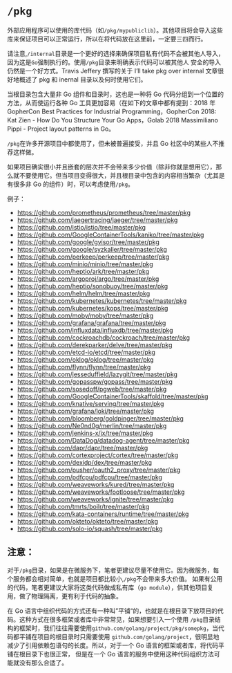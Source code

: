 # `/pkg`

外部应用程序可以使用的库代码（如`/pkg/mypubliclib`）。其他项目将会导入这些库来保证项目可以正常运行，所以在将代码放在这里前，一定要三四而行。

请注意,`/internal`目录是一个更好的选择来确保项目私有代码不会被其他人导入，因为这是`Go`强制执行的。使用`/pkg`目录来明确表示代码可以被其他人
安全的导入仍然是一个好方式。Travis Jeffery 撰写的关于 I’ll take pkg over internal 文章很好地概述了 pkg 和 inernal 目录以及何时使用它们。

当根目录包含大量非 Go 组件和目录时，这也是一种将 Go 代码分组到一个位置的方法，从而使运行各种 Go 工具更加容易（在如下的文章中都有提到：2018 年
GopherCon Best Practices for Industrial Programming，GopherCon 2018: Kat Zien - How Do You Structure Your Go Apps，Golab 2018 Massimiliano Pippi - Project layout patterns in Go。

`/pkg`在许多开源项目中都使用了，但未被普遍接受，并且 Go 社区中的某些人不推荐这样做。

如果项目确实很小并且嵌套的层次并不会带来多少价值（除非你就是想用它），那么就不要使用它。但当项目变得很大，并且根目录中包含的内容相当繁杂（尤其是
有很多非 Go 的组件）时，可以考虑使用`/pkg`。

例子：
- https://github.com/prometheus/prometheus/tree/master/pkg
- https://github.com/jaegertracing/jaeger/tree/master/pkg
- https://github.com/istio/istio/tree/master/pkg
- https://github.com/GoogleContainerTools/kaniko/tree/master/pkg
- https://github.com/google/gvisor/tree/master/pkg
- https://github.com/google/syzkaller/tree/master/pkg
- https://github.com/perkeep/perkeep/tree/master/pkg
- https://github.com/minio/minio/tree/master/pkg
- https://github.com/heptio/ark/tree/master/pkg
- https://github.com/argoproj/argo/tree/master/pkg
- https://github.com/heptio/sonobuoy/tree/master/pkg
- https://github.com/helm/helm/tree/master/pkg
- https://github.com/kubernetes/kubernetes/tree/master/pkg
- https://github.com/kubernetes/kops/tree/master/pkg
- https://github.com/moby/moby/tree/master/pkg
- https://github.com/grafana/grafana/tree/master/pkg
- https://github.com/influxdata/influxdb/tree/master/pkg
- https://github.com/cockroachdb/cockroach/tree/master/pkg
- https://github.com/derekparker/delve/tree/master/pkg
- https://github.com/etcd-io/etcd/tree/master/pkg
- https://github.com/oklog/oklog/tree/master/pkg
- https://github.com/flynn/flynn/tree/master/pkg
- https://github.com/jesseduffield/lazygit/tree/master/pkg
- https://github.com/gopasspw/gopass/tree/master/pkg
- https://github.com/sosedoff/pgweb/tree/master/pkg
- https://github.com/GoogleContainerTools/skaffold/tree/master/pkg
- https://github.com/knative/serving/tree/master/pkg
- https://github.com/grafana/loki/tree/master/pkg
- https://github.com/bloomberg/goldpinger/tree/master/pkg
- https://github.com/Ne0nd0g/merlin/tree/master/pkg
- https://github.com/jenkins-x/jx/tree/master/pkg
- https://github.com/DataDog/datadog-agent/tree/master/pkg
- https://github.com/dapr/dapr/tree/master/pkg
- https://github.com/cortexproject/cortex/tree/master/pkg
- https://github.com/dexidp/dex/tree/master/pkg
- https://github.com/pusher/oauth2_proxy/tree/master/pkg
- https://github.com/pdfcpu/pdfcpu/tree/master/pkg
- https://github.com/weaveworks/kured/tree/master/pkg
- https://github.com/weaveworks/footloose/tree/master/pkg
- https://github.com/weaveworks/ignite/tree/master/pkg
- https://github.com/tmrts/boilr/tree/master/pkg
- https://github.com/kata-containers/runtime/tree/master/pkg
- https://github.com/okteto/okteto/tree/master/pkg
- https://github.com/solo-io/squash/tree/master/pkg

## 注意：

对于`/pkg`目录，如果是在微服务下，笔者更建议尽量不使用它。因为微服务，每个服务都会相对简单，也就是项目都比较小,`/pkg`不会带来多大价值。
如果有公用的代码，笔者更建议大家将这类代码做成私有库（`go module`），供其他项目复用，做了物理隔离，更有利于代码的抽象。

在 Go 语言中组织代码的方式还有一种叫”平铺“的，也就是在根目录下放项目的代码。这种方式在很多框架或者库中非常常见，如果想要引入一个使用
`/pkg`目录结构的框架时，我们往往需要使用`github.com/golang/project/pkg/somepkg`，当代码都平铺在项目的根目录时只需要使用
`github.com/golang/project`，很明显地减少了引用依赖包语句的长度。所以，对于一个 Go 语言的框架或者库，将代码平铺在根目录下也很正常，
但是在一个 Go 语言的服务中使用这种代码组织方法可能就没有那么合适了。